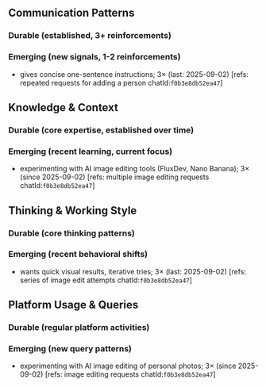 ## Communication Patterns
### Durable (established, 3+ reinforcements)

### Emerging (new signals, 1-2 reinforcements)
- gives concise one-sentence instructions; 3× (last: 2025-09-02) [refs: repeated requests for adding a person chatId:`f0b3e8db52ea47`]

## Knowledge & Context
### Durable (core expertise, established over time)

### Emerging (recent learning, current focus)
- experimenting with AI image editing tools (FluxDev, Nano Banana); 3× (since 2025-09-02) [refs: multiple image editing requests chatId:`f0b3e8db52ea47`]

## Thinking & Working Style
### Durable (core thinking patterns)

### Emerging (recent behavioral shifts)
- wants quick visual results, iterative tries; 3× (last: 2025-09-02) [refs: series of image edit attempts chatId:`f0b3e8db52ea47`]

## Platform Usage & Queries
### Durable (regular platform activities)

### Emerging (new query patterns)
- experimenting with AI image editing of personal photos; 3× (since 2025-09-02) [refs: image editing requests chatId:`f0b3e8db52ea47`]